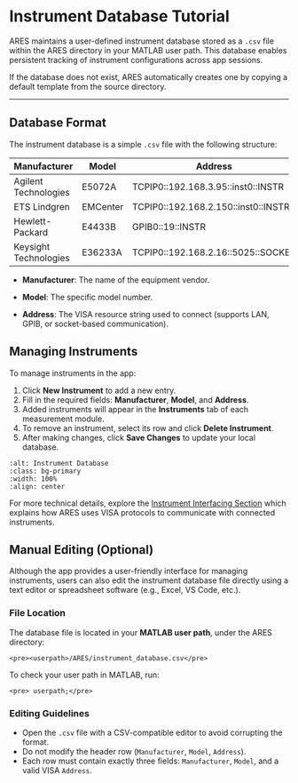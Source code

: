 # Instrument Database Tutorial

ARES maintains a user-defined instrument database stored as a `.csv` file within the ARES directory in your MATLAB user path. This database enables persistent tracking of instrument configurations across app sessions.

If the database does not exist, ARES automatically creates one by copying a default template from the source directory.

-------------------

## Database Format

The instrument database is a simple `.csv` file with the following structure:

|**Manufacturer**      |**Model** |**Address**                         |
|----------------------|----------|------------------------------------|
|Agilent Technologies  |E5072A    |TCPIP0::192.168.3.95::inst0::INSTR  |
|ETS Lindgren          |EMCenter  |TCPIP0::192.168.2.150::inst0::INSTR |
|Hewlett-Packard       |E4433B    |GPIB0::19::INSTR                    |
|Keysight Technologies |E36233A   |TCPIP0::192.168.2.16::5025::SOCKET  |

- **Manufacturer**: The name of the equipment vendor.

- **Model**: The specific model number.

- **Address**: The VISA resource string used to connect (supports LAN, GPIB, or socket-based communication).

## Managing Instruments
To manage instruments in the app:

1. Click **New Instrument** to add a new entry.
2. Fill in the required fields: **Manufacturer**, **Model**, and **Address**.
3. Added instruments will appear in the **Instruments** tab of each measurement module.
4. To remove an instrument, select its row and click **Delete Instrument**.
5. After making changes, click **Save Changes** to update your local database.

```{image} ./assets/Settings/instrument_database.png
:alt: Instrument Database
:class: bg-primary
:width: 100%
:align: center
```

For more technical details, explore the [Instrument Interfacing Section](https://aresapp.readthedocs.io/latest/instr_interface.html) which explains how ARES uses VISA protocols to communicate with connected instruments.

## Manual Editing (Optional)
Although the app provides a user-friendly interface for managing instruments, users can also edit the instrument database file directly using a text editor or spreadsheet software (e.g., Excel, VS Code, etc.).

### File Location
The database file is located in your **MATLAB user path**, under the ARES directory:

```none
<pre><userpath>/ARES/instrument_database.csv</pre>
```

To check your user path in MATLAB, run:

```none
<pre> userpath;</pre>
```

### Editing Guidelines
- Open the `.csv` file with a CSV-compatible editor to avoid corrupting the format.
- Do not modify the header row (`Manufacturer`, `Model`, `Address`).
- Each row must contain exactly three fields:
`Manufacturer`, `Model`, and a valid VISA `Address`.
